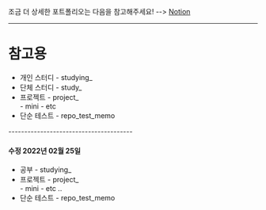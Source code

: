 조금 더 상세한 포트폴리오는 다음을 참고해주세요!
--> [Notion](https://sugar-guide-f1f.notion.site/Donghoon-Kim-a0c333965b384ddb9794addc9e2ecf4c)

<hr>


<h1>참고용</h1>
<div>
  <ul>
    <li>개인 스터디 - studying_</li>
    <li>단체 스터디 - study_</li>
    <li>프로젝트 - project_</li>
      - mini
      - etc
    <li>단순 테스트 - repo_test_memo</li>
  </ul>
</div>
---------------------------------------<br/>


#### 수정 2022년 02월 25일
<div>
  <ul>
    <li>공부 - studying_</li>
    <li>프로젝트 - project_</li>
      - mini
      - etc .. 
    <li>단순 테스트 - repo_test_memo</li>
  </ul>
</div>

